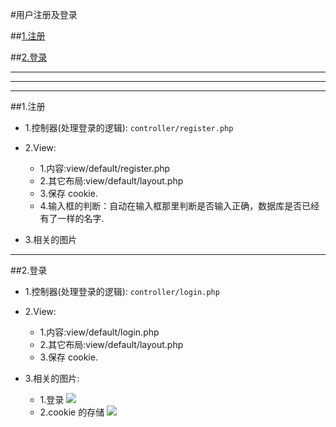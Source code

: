 #用户注册及登录

##[1.注册](#register)

##[2.登录](#login)


***
***
***


##1.注册<a name="register"/>

* 1.控制器(处理登录的逻辑):
```controller/register.php```
* 2.View:
    * 1.内容:view/default/register.php
    * 2.其它布局:view/default/layout.php
    * 3.保存 cookie.
    * 4.输入框的判断：自动在输入框那里判断是否输入正确，数据库是否已经有了一样的名字.
    
* 3.相关的图片

***

##2.登录<a name="login"/>

* 1.控制器(处理登录的逻辑):
```controller/login.php```
* 2.View:
    * 1.内容:view/default/login.php
    * 2.其它布局:view/default/layout.php
    * 3.保存 cookie.
    
    
* 3.相关的图片:
    * 1.登录
    ![](/assets/ScreenShot2018-01-14_16.57.32.png)
    * 2.cookie 的存储
    ![](/assets/ScreenShot2018-01-14_18.46.50.png)
    